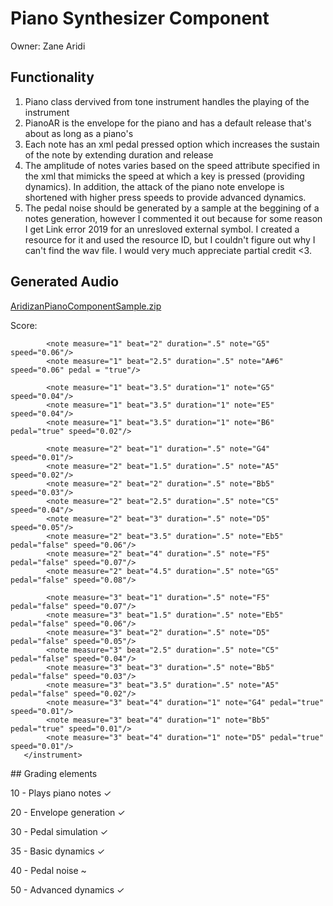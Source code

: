 # Piano Synthesizer Component

Owner: Zane Aridi

## Functionality

1. Piano class dervived from tone instrument handles the playing of the instrument
2. PianoAR is the envelope for the piano and has a default release that's about as long as a piano's
3. Each note has an xml pedal pressed option which increases the sustain of the note by extending duration and release
4. The amplitude of notes varies based on the speed attribute specified in the xml that mimicks the speed at which a key is pressed (providing dynamics). In addition, the attack of the piano note envelope is shortened with higher press speeds to provide advanced dynamics.
5. The pedal noise should be generated by a sample at the beggining of a notes generation, however I commented it out because for some reason I get Link error 2019 for an unresloved external symbol. I created a resource for it and used the resource ID, but I couldn't figure out why I can't find the wav file. I would very much appreciate partial credit <3.

## Generated Audio
[AridizanPianoComponentSample.zip](https://github.com/townsonr/CSE471-Project1-website/files/9945056/AridizanPianoComponentSample.zip)

Score:
<xml>
  <score bpm="60" beatspermeasure="4">
       <instrument instrument="Piano" send0="1.0" send1="0.0" send2="0.0" send3="0.0" send4="0.0">
            <note measure="1" beat="1" duration=".5" note="G5" speed=".02"/>
            <note measure="1" beat="1.5" duration=".5" note="E5" speed="0.04"/>

            <note measure="1" beat="2" duration=".5" note="G5" speed="0.06"/>
            <note measure="1" beat="2.5" duration=".5" note="A#6" speed="0.06" pedal = "true"/>

            <note measure="1" beat="3.5" duration="1" note="G5" speed="0.04"/>
            <note measure="1" beat="3.5" duration="1" note="E5" speed="0.04"/>
            <note measure="1" beat="3.5" duration="1" note="B6" pedal="true" speed="0.02"/>

            <note measure="2" beat="1" duration=".5" note="G4" speed="0.01"/>
            <note measure="2" beat="1.5" duration=".5" note="A5" speed="0.02"/>
            <note measure="2" beat="2" duration=".5" note="Bb5" speed="0.03"/>
            <note measure="2" beat="2.5" duration=".5" note="C5" speed="0.04"/>
            <note measure="2" beat="3" duration=".5" note="D5" speed="0.05"/>
            <note measure="2" beat="3.5" duration=".5" note="Eb5" pedal="false" speed="0.06"/>
            <note measure="2" beat="4" duration=".5" note="F5" pedal="false" speed="0.07"/>
            <note measure="2" beat="4.5" duration=".5" note="G5" pedal="false" speed="0.08"/>

            <note measure="3" beat="1" duration=".5" note="F5" pedal="false" speed="0.07"/>
            <note measure="3" beat="1.5" duration=".5" note="Eb5" pedal="false" speed="0.06"/>
            <note measure="3" beat="2" duration=".5" note="D5" pedal="false" speed="0.05"/>
            <note measure="3" beat="2.5" duration=".5" note="C5" pedal="false" speed="0.04"/>
            <note measure="3" beat="3" duration=".5" note="Bb5" pedal="false" speed="0.03"/>
            <note measure="3" beat="3.5" duration=".5" note="A5" pedal="false" speed="0.02"/>
            <note measure="3" beat="4" duration="1" note="G4" pedal="true" speed="0.01"/>
            <note measure="3" beat="4" duration="1" note="Bb5" pedal="true" speed="0.01"/>
            <note measure="3" beat="4" duration="1" note="D5" pedal="true" speed="0.01"/>
       </instrument>
  </score>
</xml>
## Grading elements

10 - Plays piano notes ✓

20 - Envelope generation ✓

30 - Pedal simulation ✓

35 - Basic dynamics ✓

40 - Pedal noise ~

50 - Advanced dynamics ✓
